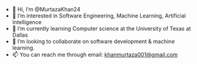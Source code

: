 - 👋 Hi, I’m @MurtazaKhan24
- 👀 I’m interested in Software Engineering, Machine Learning, Artificial Intelligence
- 🌱 I’m currently learning Computer science at the University of Texas at Dallas 
- 💞️ I’m looking to collaborate on software development & machine learning.
- 📫 You can reach me through email: khanmurtaza001@gmail.com

<!---
MurtazaKhan24/MurtazaKhan24 is a ✨ special ✨ repository because its `README.md` (this file) appears on your GitHub profile.
You can click the Preview link to take a look at your changes.
--->
